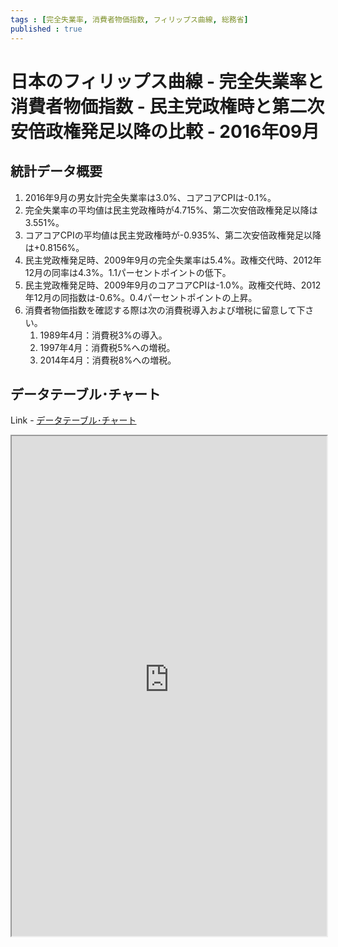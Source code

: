 ```yaml
--- 
tags : [完全失業率, 消費者物価指数, フィリップス曲線, 総務省] 
published : true
---
```

# 日本のフィリップス曲線 - 完全失業率と消費者物価指数 - 民主党政権時と第二次安倍政権発足以降の比較 - 2016年09月
## 統計データ概要

1. 2016年9月の男女計完全失業率は3.0%、コアコアCPIは-0.1%。
1. 完全失業率の平均値は民主党政権時が4.715%、第二次安倍政権発足以降は3.551%。
1. コアコアCPIの平均値は民主党政権時が-0.935%、第二次安倍政権発足以降は+0.8156%。
1. 民主党政権発足時、2009年9月の完全失業率は5.4%。政権交代時、2012年12月の同率は4.3%。1.1パーセントポイントの低下。 
1. 民主党政権発足時、2009年9月のコアコアCPIは-1.0%。政権交代時、2012年12月の同指数は-0.6%。0.4パーセントポイントの上昇。 
1. 消費者物価指数を確認する際は次の消費税導入および増税に留意して下さい。
	1. 1989年4月：消費税3%の導入。
	1. 1997年4月：消費税5%への増税。
	1. 2014年4月：消費税8%への増税。
	
## データテーブル･チャート
Link - [データテーブル･チャート](http://knowledgevault.saecanet.com/charts/am-consulting.co.jp-20161028111446.html)
<iframe src="http://knowledgevault.saecanet.com/charts/am-consulting.co.jp-20161028111446.html" width="100%" height="800px"></iframe>